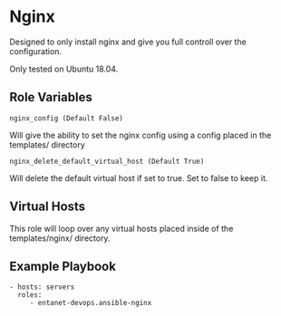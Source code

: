 Nginx
=========
Designed to only install nginx and give you full controll over the configuration.

Only tested on Ubuntu 18.04.

Role Variables
--------------

    nginx_config (Default False)

Will give the ability to set the nginx config using a config placed in the templates/ directory

    nginx_delete_default_virtual_host (Default True)

Will delete the default virtual host if set to true. Set to false to keep it.

Virtual Hosts
-------------

This role will loop over any virtual hosts placed inside of the templates/nginx/ directory.

Example Playbook
----------------

    - hosts: servers
      roles:
         - entanet-devops.ansible-nginx